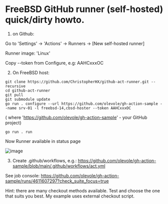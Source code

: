 # FreeBSD GitHub runner (self-hosted) quick/dirty howto.

1) on Github:

Go to 'Settings' -> 'Actions' -> Runners -> [New self-hosted runner]

Runner image: 'Linux'

Copy --token from Configure, e.g:  AAHCxxxOC


2) On FreeBSD host:

```
git clone https://github.com/ChristopherHX/github-act-runner.git --recursive
cd github-act-runner
git pull
git submodule update
go run . configure --url https://github.com/olevole/gh-action-sample --name srv-01 -l freebsd-14,cbsd-hoster --token AAHCxxxOC
```

( where 'https://github.com/olevole/gh-action-sample' - your GitHub project)

```
go run . run
```

Now Runner available in status page

![image](https://user-images.githubusercontent.com/926409/147156127-02580d10-c076-4763-8703-4ff0f7bf716d.png)


3) Create .github/workflows, e.g.: https://github.com/olevole/gh-action-sample/blob/main/.github/workflows/act.yml

See job console: https://github.com/olevole/gh-action-sample/runs/4611607297?check_suite_focus=true

Hint: there are many checkout methods available. Test and choose the one that suits you best. My example uses external checkout script.
